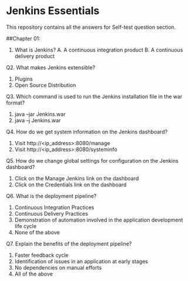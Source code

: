 # Jenkins Essentials
This repository contains all the answers for Self-test question section.

##Chapter 01:
1. What is Jenkins?
  A. A continuous integration product
  B. A continuous delivery product

Q2. What makes Jenkins extensible?
1.	Plugins
2.	Open Source Distribution

Q3. Which command is used to run the Jenkins installation file in the war format?
1.	java –jar Jenkins.war
2.	java –j Jenkins.war

Q4. How do we get system information on the Jenkins dashboard?
1.	Visit http://<ip_address>:8080/manage
2.	Visit http://<ip_address>:8080/systeminfo

Q5. How do we change global settings for configuration on the Jenkins dashboard?
1.	Click on the Manage Jenkins link on the dashboard
2.	Click on the Credentials link on the dashboard

Q6. What is the deployment pipeline?
1.	Continuous Integration Practices
2.	Continuous Delivery Practices
3.	Demonstration of automation involved in the application development life cycle
4.	None of the above

Q7. Explain the benefits of the deployment pipeline?
1.	Faster feedback cycle
2.	Identification of issues in an application at early stages
3.	No dependencies on manual efforts
4.	All of the above

